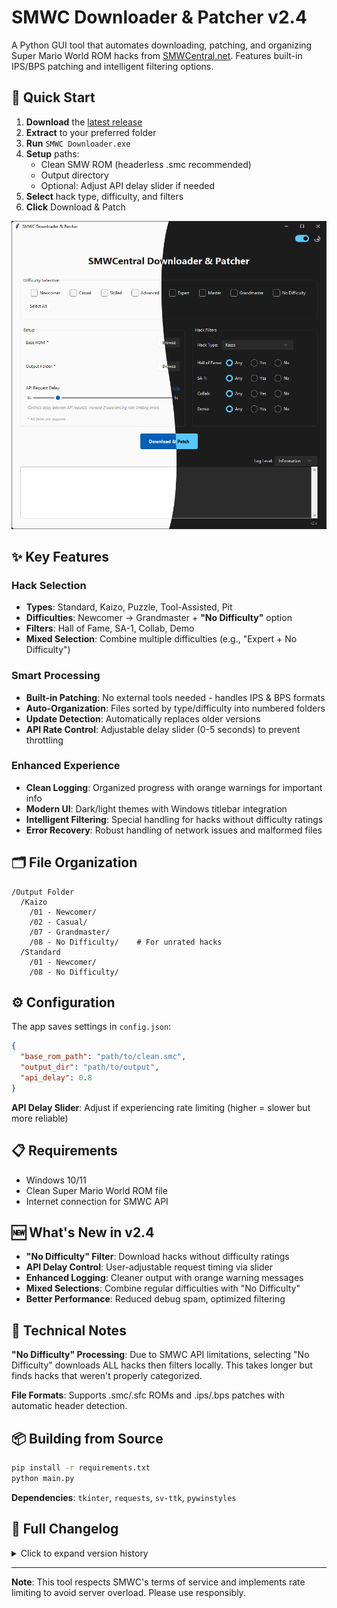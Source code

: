 # SMWC Downloader & Patcher v2.4

A Python GUI tool that automates downloading, patching, and organizing Super Mario World ROM hacks from [SMWCentral.net](https://www.smwcentral.net/). Features built-in IPS/BPS patching and intelligent filtering options.

## 🚀 Quick Start

1. **Download** the [latest release](https://github.com/iamtheratio/SMWCentral-Downloader-Patcher/releases/latest)
2. **Extract** to your preferred folder
3. **Run** `SMWC Downloader.exe`
4. **Setup** paths:
   - Clean SMW ROM (headerless .smc recommended)
   - Output directory
   - Optional: Adjust API delay slider if needed
5. **Select** hack type, difficulty, and filters
6. **Click** Download & Patch

![SMWC Downloader Interface](/images/screenshot_app_v2.4.png)

## ✨ Key Features

### Hack Selection
- **Types**: Standard, Kaizo, Puzzle, Tool-Assisted, Pit
- **Difficulties**: Newcomer → Grandmaster + **"No Difficulty"** option
- **Filters**: Hall of Fame, SA-1, Collab, Demo
- **Mixed Selection**: Combine multiple difficulties (e.g., "Expert + No Difficulty")

### Smart Processing
- **Built-in Patching**: No external tools needed - handles IPS & BPS formats
- **Auto-Organization**: Files sorted by type/difficulty into numbered folders
- **Update Detection**: Automatically replaces older versions
- **API Rate Control**: Adjustable delay slider (0-5 seconds) to prevent throttling

### Enhanced Experience
- **Clean Logging**: Organized progress with orange warnings for important info
- **Modern UI**: Dark/light themes with Windows titlebar integration
- **Intelligent Filtering**: Special handling for hacks without difficulty ratings
- **Error Recovery**: Robust handling of network issues and malformed files

## 🗂️ File Organization

```
/Output Folder
  /Kaizo
    /01 - Newcomer/
    /02 - Casual/
    /07 - Grandmaster/
    /08 - No Difficulty/    # For unrated hacks
  /Standard
    /01 - Newcomer/
    /08 - No Difficulty/
```

## ⚙️ Configuration

The app saves settings in `config.json`:
```json
{
  "base_rom_path": "path/to/clean.smc",
  "output_dir": "path/to/output",
  "api_delay": 0.8
}
```

**API Delay Slider**: Adjust if experiencing rate limiting (higher = slower but more reliable)

## 📋 Requirements

- Windows 10/11
- Clean Super Mario World ROM file
- Internet connection for SMWC API

## 🆕 What's New in v2.4

- **"No Difficulty" Filter**: Download hacks without difficulty ratings
- **API Delay Control**: User-adjustable request timing via slider
- **Enhanced Logging**: Cleaner output with orange warning messages
- **Mixed Selections**: Combine regular difficulties with "No Difficulty"
- **Better Performance**: Reduced debug spam, optimized filtering

## 🔧 Technical Notes

**"No Difficulty" Processing**: Due to SMWC API limitations, selecting "No Difficulty" downloads ALL hacks then filters locally. This takes longer but finds hacks that weren't properly categorized.

**File Formats**: Supports .smc/.sfc ROMs and .ips/.bps patches with automatic header detection.

## 📦 Building from Source

```bash
pip install -r requirements.txt
python main.py
```

**Dependencies**: `tkinter`, `requests`, `sv-ttk`, `pywinstyles`

## 📄 Full Changelog

<details>
<summary>Click to expand version history</summary>

### v2.4.0 - "No Difficulty" & API Controls
- Added "No Difficulty" filtering option
- User-configurable API delay slider
- Mixed difficulty selection support
- Enhanced logging with orange warnings
- Improved folder organization for unrated hacks

### v2.3.0 - API Rate Limiting
- Centralized SMWC API proxy
- Dynamic delay calculation
- Improved error handling for large batches

### v2.2.0 - Modern UI & Theming
- Sun Valley dark/light theme system
- Windows titlebar theming
- Built-in IPS/BPS patch support
- Error-only log level
- Modular architecture redesign

### v2.1.0 - Flexible Filtering
- Optional difficulty selection
- Fixed Tool-Assisted hack API keys
- Improved folder naming consistency

### v2.0.0 - Built-in Patching
- Removed Flips dependency
- Unified IPS/BPS patch handler
- Automatic header detection
- Enhanced error recovery
</details>

---

**Note**: This tool respects SMWC's terms of service and implements rate limiting to avoid server overload. Please use responsibly.
